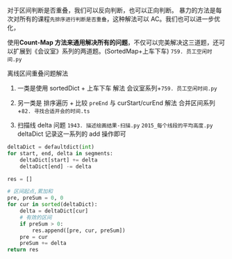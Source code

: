 对于区间判断是否重叠，我们可以反向判断，也可以正向判断。 暴力的方法是每次对所有的课程`先排序进行判断是否重叠`，这种解法可以 AC。我们也可以进一步优化，

使用**Count-Map 方法来通用解决所有的问题**，不仅可以完美解决这三道题，还可以扩展到《会议室》系列的两道题。(SortedMap+上车下车)
`759. 员工空闲时间.py`

离线区间重叠问题解法

1. 一类是使用 sortedDict + 上车下车 解法
   会议室系列+`759. 员工空闲时间.py`
2. 另一类是 排序遍历 + 比较 `preEnd` 与 curStart/curEnd 解法
   合并区间系列+`82. 寻找合适开会的时间.ts`

3. 扫描线 delta 问题
   `1943. 描述绘画结果-扫描.py`
   `2015_每个线段的平均高度.py`
   deltaDict 记录这一系列的 add 操作即可

```Python
deltaDict = defaultdict(int)
for start, end, delta in segments:
    deltaDict[start] += delta
    deltaDict[end] -= delta

res = []

# 区间起点,累加和
pre, preSum = 0, 0
for cur in sorted(deltaDict):
    delta = deltaDict[cur]
    # 有效的区间
    if preSum > 0:
        res.append([pre, cur, preSum])
    pre = cur
    preSum += delta
return res
```
